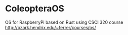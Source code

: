 # ColeopteraOS
OS for RaspberryPi based on Rust using CSCI 320 course http://ozark.hendrix.edu/~ferrer/courses/os/
